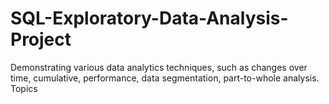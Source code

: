 # SQL-Exploratory-Data-Analysis-Project
Demonstrating various data analytics techniques, such as changes over time, cumulative, performance, data segmentation, part-to-whole analysis.  Topics
